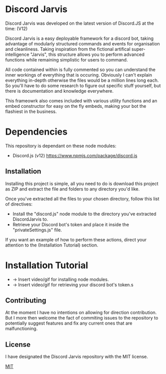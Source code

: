 # Discord Jarvis

Discord Jarvis was developed on the latest version of Discord.JS at the time: (V12)

Discord Jarvis is a easy deployable framework for a discord bot, taking advantage of modularly structured commands and events for organisation and cleanliness. Taking inspiration from the fictional artifical super-intelligence "Jarvis", this structure allows you to perform advanced functions while remaining simplistic for users to command.

All code contained within is fully commented so you can understand the inner workings of everything that is occuring.
Obviously I can't explain everything in-depth otherwise the files would be a million lines long each.
So you'll have to do some research to figure out specific stuff yourself, but there is documentation and knowledge everywhere.

This frameowrk also comes included with various utility functions and an embed constructor for easy on the fly embeds, making your bot the flashiest in the business.

# Dependencies

This repository is dependant on these node modules:

- Discord.js (v12)
https://www.npmjs.com/package/discord.js

## Installation

Installing this project is simple, all you need to do is download this project as ZIP and extract the file and folders to any directory you'd like.

Once you've extracted all the files to your chosen directory, follow this list of directives:

- Install the "discord.js" node module to the directory you've extracted DiscordJarvis to.
- Retrieve your Discord bot's token and place it inside the "privateSettings.js" file.

If you want an example of how to perform these actions, direct your attention to the (Installation Tutorial) section.

# Installation Tutorial

- -> Insert video/gif for installing node modules.
- -> Insert video/gif for retrieving your discord bot's token.s

## Contributing

At the moment I have no intentions on allowing for direction contribution. But I more then welcome the fact of commiting issues to the repository to potentially suggest features and fix any current ones that are malfunctioning.

## License
I have designated the Discord Jarvis repository with the MIT license.

[MIT](https://choosealicense.com/licenses/mit/)
